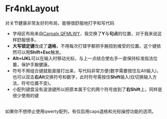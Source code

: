 # Fr4nkLayout
对关节健康非常友好的布局，能够很舒服地打字和写代码
- 字母区布局来自[Carpalx QFMLWY](https://mk.bcgsc.ca/carpalx/?full_optimization)，我交换了**Y**与**句点**的位置，对于我来说这样舒服很多。
- **大写锁定键**改成了**退格**，不用每次打错字都把手腕扭到难受的位置。这个键依然可以用**Shift+Esc**触发。
- **Alt+IJKL**可以在输入时移动光标，与上一点结合使右手一直保持标准指法位置，保护手腕健康。
- 符号不用组合键就能直接打出来，写代码非常方便(数字需要按住左Alt输入)，也可以双击**右Alt**交换符号和数字，此时符号需按住**Shift**输入(仅切换输入方法，符号位置不变)。
- 小配列键盘没有波浪键所以把原本属于它的两个符号放到了**右Shift**上，同样是很少使用的键<br>
<br>
如果你不想停止使用qwerty配列，有仅启用caps退格和光标操控功能的选项。
